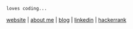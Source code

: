```python
loves coding...
```
[website](https://sausecode.com) | [about me](https://sausecode.com/chandima) | [blog](https://sausecode.com/blog) | [linkedin](https://www.linkedin.com/in/chandimab/) | [hackerrank](https://www.hackerrank.com/chandimab)
